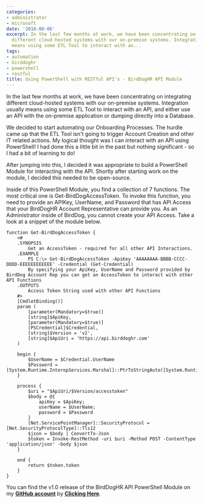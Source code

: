 ```yaml
---
categories:
- administrator
- microsoft
date: '2018-08-06'
excerpt: In the last few months at work, we have been concentrating on integrating
  different cloud-hosted systems with our on-premise systems. Integration usually
  means using some ETL Tool to interact with an...
tags:
- automation
- birddoghr
- powershell
- restful
title: Using PowerShell with RESTful API's - BirdDogHR API Module
---
```


In the last few months at work, we have been concentrating on integrating different cloud-hosted systems with our on-premise systems. Integration usually means using some ETL Tool to interact with an API, and either use an API with the on-premise application or dumping directly into a Database.

We decided to start automating our Onboarding Processes. The hurdle came up that the ETL Tool isn't going to trigger Account Creation and other IT related actions. My logical thought was I can interact with an API using PowerShell! I had done this a little bit in the past but nothing significant - so I had a bit of learning to do!

<!--more-->

After jumping into this, I decided it was appropriate to build a PowerShell Module for interacting with the API. Shortly after starting work on the module, I decided this needed to be open-source.

Inside of this PowerShell Module, you find a collection of 7 functions. The most critical one is Get-BirdDogAccessToken. To invoke this function, you need to provide an APIKey, UserName, and Password that has API Access that your BirdDogHR Account Representative can provide you. As an Administrator inside of BirdDog, you cannot create your API Access. Take a look at a snippet of the module below.

```
function Get-BirdDogAccessToken {
    <#
    .SYNOPSIS
        Get an AccessToken - required for all other API Interactions.
    .EXAMPLE
        PS C:\> Get-BirdDogAccessToken -ApiKey 'AAAAAAAA-BBBB-CCCC-DDDD-EEEEEEEEEEEE' -Credential (Get-Credential)
        By specifying your ApiKey, UserName and Password provided by BirdDog Account Rep you can get an AccessToken to interact with other API Functions
    .OUTPUTS
        Access Token String used with other API Functions
    #>
    [CmdletBinding()]
    param (
        [parameter(Mandatory=$true)]
        [string]$ApiKey,
        [parameter(Mandatory=$true)]
        [PSCredential]$Credential,
        [string]$Version = 'v2',
        [string]$ApiUri = 'https://api.birddoghr.com'
    )

    begin {
        $UserName = $Credential.UserName
        $Password = [System.Runtime.InteropServices.Marshal]::PtrToStringAuto([System.Runtime.InteropServices.Marshal]::SecureStringToBSTR($Credential.Password))
    }

    process {
        $uri = "$ApiUri/$Version/accesstoken"
        $body = @{
            apiKey = $ApiKey;
            userName = $UserName;
            password = $Password
        }
        [Net.ServicePointManager]::SecurityProtocol = [Net.SecurityProtocolType]::Tls12
        $json = $body | ConvertTo-Json
        $token = Invoke-RestMethod -uri $uri -Method POST -ContentType 'application/json' -body $json
    }

    end {
        return $token.token
    }
}
```

You can find the v1.0 release of the BirdDogHR API PowerShell Module on my **[GitHub account](https://github.com/mattgrif)** by **[Clicking Here](https://github.com/mattgrif/BirdDogHR-API-PowerShell-Module/tree/v1.0)**.